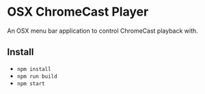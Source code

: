# OSX ChromeCast Player
An OSX menu bar application to control ChromeCast playback with.

## Install
* `npm install`
* `npm run build`
* `npm start`
